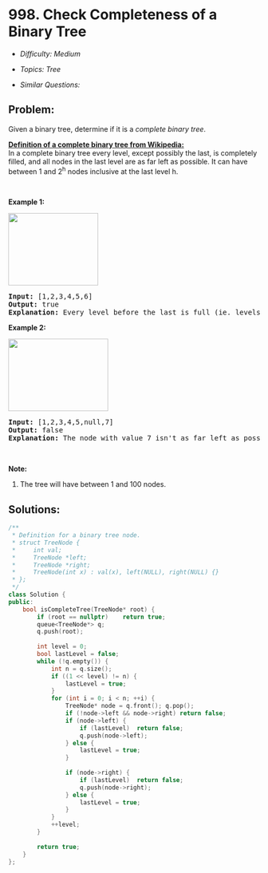 # 998. Check Completeness of a Binary Tree

* *Difficulty: Medium*

* *Topics: Tree*

* *Similar Questions:*

## Problem:

<p>Given a binary tree, determine if it is a <em>complete binary tree</em>.</p>

<p><u><b>Definition of a complete binary tree from <a href="http://en.wikipedia.org/wiki/Binary_tree#Types_of_binary_trees" target="_blank">Wikipedia</a>:</b></u><br />
In a complete binary tree every level, except possibly the last, is completely filled, and all nodes in the last level are as far left as possible. It can have between 1 and 2<sup>h</sup> nodes inclusive at the last level h.</p>

<p>&nbsp;</p>

<p><strong>Example 1:</strong></p>

<p><strong><img alt="" src="https://assets.leetcode.com/uploads/2018/12/15/complete-binary-tree-1.png" style="width: 180px; height: 145px;" /></strong></p>

<pre>
<strong>Input: </strong><span id="example-input-1-1">[1,2,3,4,5,6]</span>
<strong>Output: </strong><span id="example-output-1">true</span>
<span><strong>Explanation: </strong></span>Every level before the last is full (ie. levels with node-values {1} and {2, 3}), and all nodes in the last level ({4, 5, 6}) are as far left as possible.
</pre>

<div>
<p><strong>Example 2:</strong></p>

<p><strong><img alt="" src="https://assets.leetcode.com/uploads/2018/12/15/complete-binary-tree-2.png" style="width: 200px; height: 145px;" /></strong></p>

<pre>
<strong>Input: </strong><span id="example-input-2-1">[1,2,3,4,5,null,7]</span>
<strong>Output: </strong><span id="example-output-2">false</span>
<strong>Explanation: </strong>The node with value 7 isn&#39;t as far left as possible.<span>
</span></pre>

<div>&nbsp;</div>
</div>

<p><strong>Note:</strong></p>

<ol>
	<li>The tree will have between 1 and 100 nodes.</li>
</ol>

## Solutions:

```c++
/**
 * Definition for a binary tree node.
 * struct TreeNode {
 *     int val;
 *     TreeNode *left;
 *     TreeNode *right;
 *     TreeNode(int x) : val(x), left(NULL), right(NULL) {}
 * };
 */
class Solution {
public:
    bool isCompleteTree(TreeNode* root) {
        if (root == nullptr)    return true;
        queue<TreeNode*> q;
        q.push(root);
        
        int level = 0;
        bool lastLevel = false;
        while (!q.empty()) {
            int n = q.size();
            if ((1 << level) != n) {
                lastLevel = true;
            }
            for (int i = 0; i < n; ++i) {
                TreeNode* node = q.front(); q.pop();
                if (!node->left && node->right) return false;
                if (node->left) {
                    if (lastLevel)  return false;
                    q.push(node->left);
                } else {
                    lastLevel = true;
                }
                
                if (node->right) {
                    if (lastLevel)  return false;
                    q.push(node->right);
                } else {
                    lastLevel = true;
                }
            }
            ++level;
        }
        
        return true;
    }
};
```
